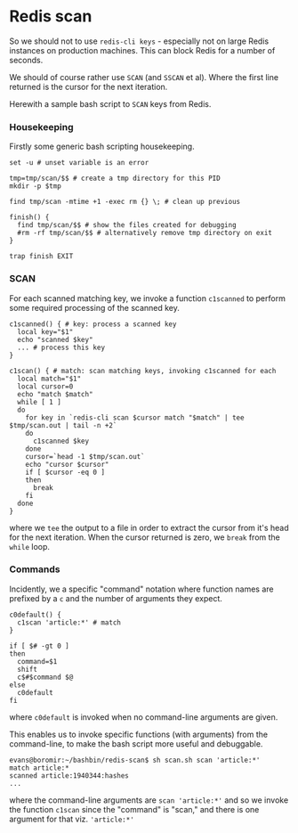 
# Redis scan

So we should not to use `redis-cli keys` - especially not on large Redis instances on production machines. This can block Redis for a number of seconds.

We should of course rather use `SCAN` (and `SSCAN` et al). Where the first line returned is the cursor for the next iteration.

Herewith a sample bash script to `SCAN` keys from Redis.

### Housekeeping

Firstly some generic bash scripting housekeeping.

```shell
set -u # unset variable is an error

tmp=tmp/scan/$$ # create a tmp directory for this PID
mkdir -p $tmp

find tmp/scan -mtime +1 -exec rm {} \; # clean up previous 

finish() {
  find tmp/scan/$$ # show the files created for debugging
  #rm -rf tmp/scan/$$ # alternatively remove tmp directory on exit 
}

trap finish EXIT
```

### SCAN

For each scanned matching key, we invoke a function `c1scanned` to perform some required processing of the scanned key.


```
c1scanned() { # key: process a scanned key
  local key="$1"
  echo "scanned $key"
  ... # process this key
}

c1scan() { # match: scan matching keys, invoking c1scanned for each
  local match="$1"
  local cursor=0
  echo "match $match"
  while [ 1 ]
  do
    for key in `redis-cli scan $cursor match "$match" | tee $tmp/scan.out | tail -n +2`
    do
      c1scanned $key
    done
    cursor=`head -1 $tmp/scan.out`
    echo "cursor $cursor"
    if [ $cursor -eq 0 ]
    then
      break
    fi
  done
}
```
where we `tee` the output to a file in order to extract the cursor from it's head for the next iteration. When the cursor returned is zero, we `break` from the `while` loop.


### Commands 

Incidently, we a specific "command" notation where function names are prefixed by a `c` and the number of arguments they expect.

```shell
c0default() {
  c1scan 'article:*' # match
}

if [ $# -gt 0 ]
then
  command=$1
  shift
  c$#$command $@
else
  c0default
fi
```
where `c0default` is invoked when no command-line arguments are given.


This enables us to invoke specific functions (with arguments) from the command-line, to make the bash script more useful and debuggable.

```
evans@boromir:~/bashbin/redis-scan$ sh scan.sh scan 'article:*'
match article:*
scanned article:1940344:hashes
...
```

where the command-line arguments are `scan 'article:*'` and so we invoke the function `c1scan` since the "command" is "scan," and there is one argument for that viz. `'article:*'`
